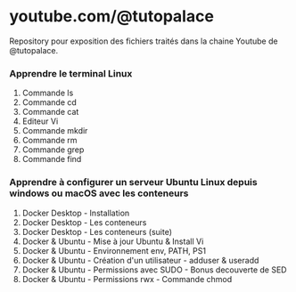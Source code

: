 # youtube.com/@tutopalace

Repository pour exposition des fichiers traités dans la chaine Youtube de @tutopalace.

### Apprendre le terminal Linux
1. Commande ls
2. Commande cd
3. Commande cat
4. Editeur Vi
5. Commande mkdir
6. Commande rm
7. Commande grep
8. Commande find 
   

### Apprendre à configurer un serveur Ubuntu Linux  depuis windows ou macOS avec les conteneurs 

1. Docker Desktop - Installation
2. Docker Desktop - Les conteneurs
3. Docker Desktop - Les conteneurs (suite)
4. Docker & Ubuntu - Mise à jour Ubuntu & Install Vi
5. Docker & Ubuntu - Environnement  env, PATH, PS1
6. Docker & Ubuntu - Création d'un utilisateur - adduser & useradd
7. Docker & Ubuntu - Permissions avec SUDO - Bonus decouverte de SED
8. Docker & Ubuntu - Permissions rwx  - Commande chmod 



